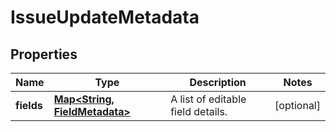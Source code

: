 # IssueUpdateMetadata

## Properties
Name | Type | Description | Notes
------------ | ------------- | ------------- | -------------
**fields** | [**Map&lt;String, FieldMetadata&gt;**](FieldMetadata.md) | A list of editable field details. |  [optional]
